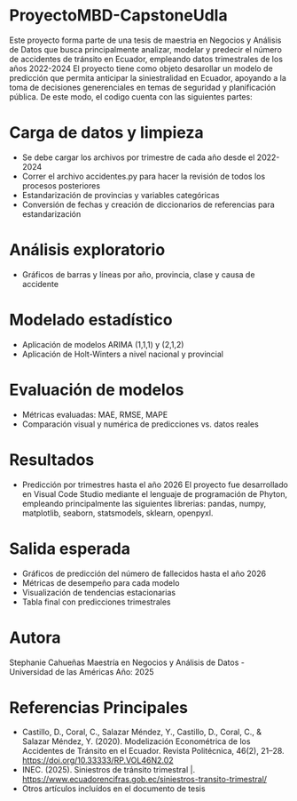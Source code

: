 # ProyectoMBD-CapstoneUdla
Este proyecto forma parte de una tesis de maestria en Negocios y Análisis de Datos que busca principalmente analizar, modelar y predecir el número de accidentes de tránsito en Ecuador, empleando datos trimestrales de los años 2022-2024
El proyecto tiene como objeto desarollar un modelo de predicción que permita anticipar la siniestralidad en Ecuador, apoyando a la toma de decisiones generenciales en temas de seguridad y planificación pública. De este modo, el codigo cuenta con las siguientes partes: 
# Carga de datos y limpieza
- Se debe cargar los archivos por trimestre de cada año desde el 2022-2024
- Correr el archivo accidentes.py para hacer la revisión de todos los procesos posteriores
- Estandarización de provincias y variables categóricas
- Conversión de fechas y creación de diccionarios de referencias para estandarización
# Análisis exploratorio
- Gráficos de barras y líneas por año, provincia, clase y causa de accidente
# Modelado estadístico
- Aplicación de modelos ARIMA (1,1,1) y (2,1,2)
- Aplicación de Holt-Winters a nivel nacional y provincial
# Evaluación de modelos 
- Métricas evaluadas: MAE, RMSE, MAPE
- Comparación visual y numérica de predicciones vs. datos reales
# Resultados
- Predicción por trimestres hasta el año 2026
El proyecto fue desarrollado en Visual Code Studio mediante el lenguaje de programación de Phyton, empleando principalmente las siguientes librerias: pandas, numpy, matplotlib, seaborn, statsmodels, sklearn, openpyxl.
# Salida esperada
- Gráficos de predicción del número de fallecidos hasta el año 2026
- Métricas de desempeño para cada modelo
- Visualización de tendencias estacionarias
- Tabla final con predicciones trimestrales
# Autora
Stephanie Cahueñas
Maestría en Negocios y Análisis de Datos - Universidad de las Américas
Año: 2025
# Referencias Principales
- Castillo, D., Coral, C., Salazar Méndez, Y., Castillo, D., Coral, C., & Salazar Méndez, Y. (2020). Modelización Econométrica de los Accidentes de Tránsito en el Ecuador. Revista Politécnica, 46(2), 21–28. https://doi.org/10.33333/RP.VOL46N2.02
- INEC. (2025). Siniestros de tránsito trimestral |. https://www.ecuadorencifras.gob.ec/siniestros-transito-trimestral/
- Otros artículos incluídos en el documento de tesis
